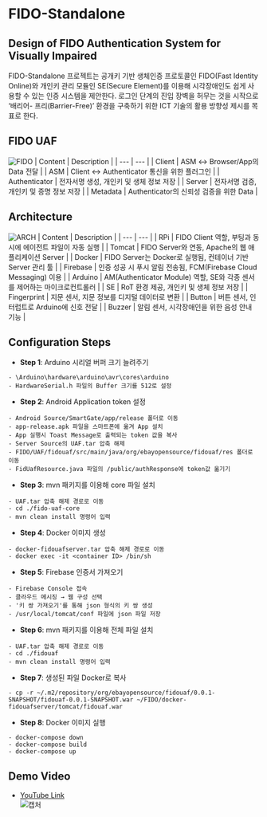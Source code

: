 # FIDO-Standalone
## Design of FIDO Authentication System for Visually Impaired
FIDO-Standalone 프로젝트는 공개키 기반 생체인증 프로토콜인 FIDO(Fast Identity Online)와 개인키 관리 모듈인 SE(Secure Element)를 이용해 시각장애인도 쉽게 사용할 수 있는 인증 시스템을 제안한다. 로그인 단계의 진입 장벽을 허무는 것을 시작으로 ‘배리어- 프리(Barrier-Free)’ 환경을 구축하기 위한 ICT 기술의 활용 방향성 제시를 목표로 한다.

## FIDO UAF
![FIDO](https://user-images.githubusercontent.com/20378368/105572123-8f912b80-5d98-11eb-9600-12c5b7ceb644.PNG)
| Content | Description |
| --- | --- |
| Client | ASM ↔ Browser/App의 Data 전달 |
| ASM | Client ↔ Authenticator 통신을 위한 플러그인 |
| Authenticator | 전자서명 생성, 개인키 및 생체 정보 저장 |
| Server | 전자서명 검증, 개인키 및 증명 정보 저장 |
| Metadata | Authenticator의 신뢰성 검증을 위한 Data |

## Architecture
![ARCH](https://user-images.githubusercontent.com/20378368/105572210-1d6d1680-5d99-11eb-9278-2f8332cca328.PNG)
| Content | Description |
| --- | --- |
| RPi | FIDO Client 역할, 부팅과 동시에 에이전트 파일이 자동 실행 |
| Tomcat | FIDO Server와 연동, Apache의 웹 애플리케이션 Server |
| Docker | FIDO Server는 Docker로 실행됨, 컨테이너 기반 Server 관리 툴 |
| Firebase | 인증 성공 시 푸시 알림 전송됨, FCM(Firebase Cloud Messaging) 이용 |
| Arduino | AM(Authenticator Module) 역할, SE와 각종 센서를 제어하는 마이크로컨트롤러 |
| SE | RoT 환경 제공, 개인키 및 생체 정보 저장 |
| Fingerprint | 지문 센서, 지문 정보를 디지털 데이터로 변환 |
| Button | 버튼 센서, 인터럽트로 Arduino에 신호 전달 |
| Buzzer | 알림 센서, 시각장애인을 위한 음성 안내 기능 |

## Configuration Steps
- **Step 1**: Arduino 시리얼 버퍼 크기 늘려주기
```
- \Arduino\hardware\arduino\avr\cores\arduino
- HardwareSerial.h 파일의 Buffer 크기를 512로 설정
```
- **Step 2**: Android Application token 설정
```
- Android Source/SmartGate/app/release 폴더로 이동
- app-release.apk 파일을 스마트폰에 옮겨 App 설치
- App 실행시 Toast Message로 출력되는 token 값을 복사
- Server Source의 UAF.tar 압축 해제
- FIDO/UAF/fidouaf/src/main/java/org/ebayopensource/fidouaf/res 폴더로 이동
- FidUafResource.java 파일의 /public/authResponse에 token값 옮기기
```
- **Step 3**: mvn 패키지를 이용해 core 파일 설치
```
- UAF.tar 압축 해제 경로로 이동
- cd ./fido-uaf-core
- mvn clean install 명령어 입력
```
- **Step 4**: Docker 이미지 생성
```
- docker-fidouafserver.tar 압축 해제 경로로 이동
- docker exec -it <container ID> /bin/sh
```
- **Step 5**: Firebase 인증서 가져오기
```
- Firebase Console 접속
- 클라우드 메시징 → 웹 구성 선택
- '키 쌍 가져오기'를 통해 json 형식의 키 쌍 생성
- /usr/local/tomcat/conf 파일에 json 파일 저장
```
- **Step 6**: mvn 패키지를 이용해 전체 파일 설치
```
- UAF.tar 압축 해제 경로로 이동
- cd ./fidouaf
- mvn clean install 명령어 입력
```
- **Step 7**: 생성된 파일 Docker로 복사
```
- cp -r ~/.m2/repository/org/ebayopensource/fidouaf/0.0.1-SNAPSHOT/fidouaf-0.0.1-SNAPSHOT.war ~/FIDO/docker-fidouafserver/tomcat/fidouaf.war
```
- **Step 8**: Docker 이미지 실행
```
- docker-compose down
- docker-compose build
- docker-compose up
```
## Demo Video
- [YouTube Link](https://www.youtube.com/watch?v=aOKBzFgywHA)  
![캡처](https://user-images.githubusercontent.com/20378368/105572323-cf0c4780-5d99-11eb-900e-824e0e870d30.PNG)
